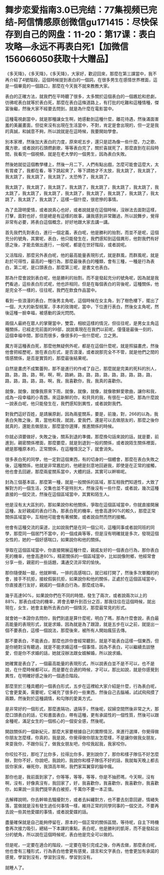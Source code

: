 # 舞步恋爱指南3.0已完结：77集视频已完结-阿信情感原创微信gu171415：尽快保存到自己的网盘：11-20：第17课：表白攻略—永远不再表白死1【加微信156066050获取十大赠品】

《多天降》，《多天降》，《多天降》，大家好，歡迎回來，那麼在第三課當中，我不再介紹了4號階段，這個時候提到表白的一個詞，在很多男生在感情世界裡面，這是一個畢竟的一個路口，那麼在今天我不就來教教大家。

表白的正確方法，就我們在平時聽了很多，太多關於這個表白的一個尷尬和悲劇，彷彿呢表白就等於表白死，那麼在表白這條道路上，有打批的吃難和這種情種，傑富後繼，然後大家不經要去問到，就是為什麼在電影當中。

這種電視劇當中，就是那種讓女生啊，她感動到這種什麼，離花待遇，然後滿面害羞的美麗畫面，但從來沒有出現在生活當中，不對，肯定是會出現的，但一定是我的真誠，和誠意不夠，所以說就是在這時候，我要開始學會。

別本家裡，然後加大表白的力度，原來呢五步，還只是認為像一些什麼，力之歌、魔方歌，或者說的石頭燃劇歌，等等表白完了，關於喜就死了，那麼直到在前段時間，我看完一個視頻，就是在老大學的一個男生，因為表白失敗。

然後她就從這個教學樓上，然後一月二下，人們有點出戲，怎麼可能會這麼大，太有胃痠了，我都在看，等下跳起來了，等下請她才不太放，我太跳了，我太跳了，我太跳了，我太跳了，我太跳了，太恐怖了，我太跳了。

我太跳了，我太跳了，我太跳了，我太跳了，我太跳了，我太跳了，我太跳了，我太跳了，我太跳了，我太跳了，我太跳了，我太跳了，我太跳了，我太跳了，我太跳了，我太跳了，我太跳了，這樣一個什麼，很悲慘的事情。

為了去證明愛情，或者說真心也好，或者說就是在這個時候，沒辦法去面對這樣，打擊，面對也好，但是總是有這樣的故事，讓我感到非常難過，所以說舞步，覺得非常有必要，將表白這個概念，好好地跟大家去講一講。

首先我們先對表白，進行一個定義，表白呢，他是勝利的抬割，而並不是呢，這個充分的號角，其實呢，表白，他只能發生在，我們感知到這個異形，他對我們有好感之後，才能去做出進行，一般呢，都是在世好階段，或者說呢。

又活階段，那麼另外表白呢，他的最高能量表現形式，就是群風，而群風呢，就是赴於可得性，最高的一種行為，那麼最後表白的種類，會有三種，一種是行為表白，第二呢，是口頭表白，那麼第三呢，是書文也表白。

那為什麼會說到表白呢，他是勝利的抬割，而不是發起充分的號角呢，因為就是我們看過，這些表白形式呢，他也許相同，但是在每個表白的背後呢，這種關係，他是完全不一樣的，往往呢，我們在飲食作品當中。

看到一些浪漫的表白，然後男主角呢，這個時候在女主角，到了樹色樓下，擺出了一個，大大的新型桃案，手本的玫瑰呢，當中，下位進行表白，然後女主角呢，然後這種一臉幸福，被感動的淚光閃閃。

兩個人最終在眾人的掌聲當中，雙雲，相紋這樣的情況，但往往呢，是男女主角這種關係，已經走完前面的99部，說說乘現在在我們以前呢，僅僅是最後一刻的，這個幸福中間，那往而很多，像很多的一些什麼呢，立之男。

魔方哥這種表白死，那麼他無疑例外呢，都是在這個什麼呢，就是照貓畫虎，然後他會把經歷呢，放在表白形式，是否浪漫，或者說那完全不不管，就是他們之間的情感關係，是否是實質的，那麼最後結果呢。

自然是畫虎不成繁蕾狗，那不是進行的作戒了自己，那麼就是完美的死科的別人，路，路，路，路，啊，啊，啊，路納，路，路，路，路，路，路，路，路，路，路，路，路，路，路，啊，我，我喜歡你，我，我真的喜歡你。

就像，就像，就像我原來下雨，就像，就像，就像，就像歌鮮愛歌曲，讓你和我，成為一段幸福的小青鵾，來這新鮮的你，和貝貝的我，有很在一起吧，那為什麼說一說表白呢，他只能發生在，我們感知到異性，或者說對我們。

對我們這好百姓，是請展原創，因為兩星關系，要是，前幾，對，266的以為，我表白失敗之後，賣，當他和我，就說，愛我們，還是可以去做朋友的，那麼之後你就真的，還能去做朋友，那麼當你選擇，推進關係的時候。

你就必須要做好，失敗之後，關系到退的準備，那麼換句話來說的話，就是要，前進到，親密關係裡面，那麼要麼，就是到退到一般的關係，或者說陌生關係裡面，總是那種原本的，正常關係，在這種情況之下，就會消失。

很多表白死的同學，他一定對這個東西，有的切身的一個體會，那麼在表白失敗之後，這種關係，他就是非常尷尬的，他總是刻意地回避我，即使是在正常的接觸，他也會去回避，那麼兩星關系當中，大體的話，其實可以幹嘛呢。

封為三個基本區，那麼第一種，就是一般關係的區域，那互相我們知道性，大致了解對方的一個生活，交集也並不是特別大，然後沒有一些什麼，或者說，幾次這種直接的一個交流，然後在這個區域當中，其實和陌生人。

他是沒有太大區別的，那如果說你和他關係，爭取在這個區域當中，你就直接開展這種，友好親戚的表白行為，那表白死的機率，他會高達90%的較久，那麼正常關係區域當中，互相他可能會有著頻繁，或者說自然而然的接觸。

他會有這種交流的渠道，比如說我們是在同一個公司，這種同事或者說同班的同學，那麼同一個居鬥不當中，的一個成員等等，但是沒有明確就是多次，發現這個女性的，她的一個好感喘口，如果說你和他的關係。

爭取在這個區域當中，你直接開展這種什麼，親戚友好的一個表白行為，那你表白死的機率，他會高達80%，精密關係的一個區域當中，比如說像附鄉，他經常會分享一些，親密的一些話題，溝通交流非常的愉快。

那你隨便敲一敲，他就幹嘛，一排的高感喘口，就已經打開了，然後多次單獨的約會，接手不抗拒，接紋假裝抗拒，如果說你和他的關係，正處於在這個區域當中，你直接進行友好，親戚的一個表白行為，那麼成功率。

幾乎高達90%，如果說你們在不同的時間，發生了兩次，或者說兩次以上的88%，那表白成功的機率，將會去攀升到百分之百，那我往往在這個時候，就出現在，女生，她會主動所去表白的一個情況，那麼最常見的形式。

就會她一本證你去問你，我們到底是算什麼呢，明白了嗎，那為什麼會說，表白最高能量的表現形式，就是求婚，因為就是為了跟證，就是五步在以之前，就提出一個不要表白，這樣一個說法，那麼後來，被所有人開始瘋狂去傳。

那不要表白，不能表白，那麼也許你會經常聽到，就是不能表白這樣一個東西，但是你絕對沒有聽過，就是不能求婚這樣一個事情，因為不表白，可以繼續去談戀愛，但是你不求婚的話，她就沒辦法跟女婿解婚，所以說求婚。

她確實是表白了，一個最高能量的表現形式，所以說表白並不是不可以，也不是說，在什麼時候都可以，而是要在合適的時候，才可以，那比如說，就是你感覺到異性，在明確好感之後的一個適合階段。

那麼至於三種具體的一個表白形式，五步在這裡給大家介紹是什麼，行為表白呢，它會更愛美，需要呢，它補充了很多的一些東西，然後自己去腦補，試試飛飛摸了兩顆，然後對於這種調情，和勾隊的愛美方式。

是非常好的一個形式，那麼進隔功，退隔手，然後呢，奴婦空間然後非常之大，那麼口頭表白的話，它和書面表白，帶有這種，更有承諾性的一個性質，然後可以跟金種呢，滿足女生的一個核心的一個安全感，然後呢。

開啟關係的一個新紀元，那麼大家要根據自己的實際情況，來進行選擇，你覺得做你朋友怎麼樣，你真的，我是說，你覺得做你朋友怎麼樣，不是讓你做我女朋友，來耍我你，不跟你玩了，做我女朋友吧，你咬我起我，我家咬你。

你咬拉不拉，那吃了比你多，拉得比你多，更別說你了，那你和樣子隊伍不好怎麼辦，對你不好，你說吧，我說的，我說你和樣子隊伍不好的話，我就每天晚上都去拔你家床，嚇死你，我頂高年啊，我們家耳翼穿的腦中瘋。

那你也是，我前面到家了，你等等，等等，等等，你是不抽菸嗎，今天啊，沒有啊，沒有，好像真沒有，我回家了，好，我喜歡你，我喜歡你，我喜歡你，我喜歡你，如果說一旦我們提早表白被拒，千萬你不要一本正值。

去解釋說明，你去幹嘛去騷擾對方，或者去糾纏對方，也不要去刻意回避，情緒失落，當做就是沒有發生過任何事情一樣，維持正常的同學同事的一個交流，不要再去說一些其他愛媒的事情，或者說愛媒的話。

盡量確保就是自己能夠停留在，原本的一個正常的關係區間，等待呢，自主下時機會再次接力吸引，總結一下本課的重點，表白呢，他是勝利的凱哥，而不是發起出分的號角，所以說在這個時候呢，表白他是完全可以做的。

但是呢，一定要在適合的階段，一定要在吸引完成之後，你再去做，那麼表白呢，他也會有三種形式，行為表白他會更有感覺，語言和文字表白，他會更加有承諾的感覺，學習到沒有，學習到沒有，學習到沒有。

就睡人了。